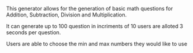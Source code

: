 This generator allows for the generation of basic math questions for Addition, Subtraction, Division and Multiplication.

It can generate up to 100 question in incriments of 10 users are alloted 3 seconds per question.

Users are able to choose the min and max numbers they would like to use
